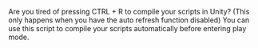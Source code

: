 Are you tired of pressing CTRL + R to compile your scripts in Unity? (This only happens when you have the auto refresh function disabled)
You can use this script to compile your scripts automatically before entering play mode.

